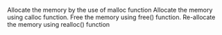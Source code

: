 Allocate the memory by the use of malloc function 
Allocate the memory using calloc function.
Free the memory using free() function.
Re-allocate the memory using realloc() function